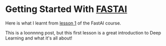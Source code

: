 # Getting Started With **[FASTAI](https://www.fast.ai/)**

Here is what I learnt from [lesson 1](https://course.fast.ai/Lessons/lesson1.html) of the FastAI course. 


This is a loonnnng post, but this first lesson is a great introduction to Deep Learning and what it's all about!
